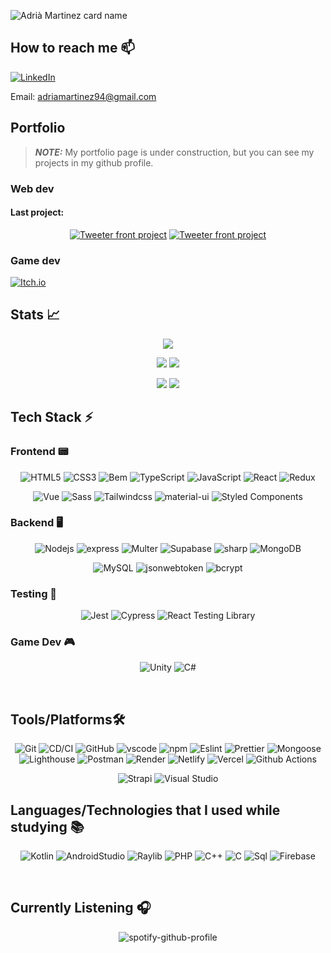 ![Adrià Martinez card name](https://cardivo.vercel.app/api?name=Adrià%20Martínez&description=Hi,%20i%27m%20a%20Full%20Stack%20and%20Game%20Developer,%20Nice%20to%20meet%20you%20%F0%9F%91%8B&image=https://cdn.dribbble.com/users/4048081/screenshots/12201146/media/393af3a5c5fdeabe338fbe745a198551.gif&backgroundColor=%23e9e9e9)

## How to reach me 📫

[![LinkedIn](https://img.shields.io/badge/LinkedIn-%230077B5.svg?style=for-the-badge&logo=linkedin&logoColor=white)](https://www.linkedin.com/in/adri%C3%A0-mart%C3%ADnez-garc%C3%ADa-719956158/)

Email: adriamartinez94@gmail.com

## Portfolio

> **_NOTE:_** My portfolio page is under construction, but you can see my projects in my github profile.

### Web dev

#### Last project:

<div align="center">

[![Tweeter front project](https://github-readme-stats.vercel.app/api/pin/?username=Jacky16&repo=Tweeter-Front)](https://github.com/Jacky16/Tweeter-Front)
[![Tweeter front project](https://github-readme-stats.vercel.app/api/pin/?username=Jacky16&repo=Tweeter-Back)](https://github.com/Jacky16/Tweeter-Back)

</div>

### Game dev

[![Itch.io](https://img.shields.io/badge/itch.io-%23FA5C5C.svg?style=for-the-badge&logo=itch.io&logoColor=white)](https://qimdev.itch.io/)

## Stats 📈

<div align="center">

![](http://github-profile-summary-cards.vercel.app/api/cards/profile-details?username=Jacky16&theme=monokai&count_private=true)

![](http://github-profile-summary-cards.vercel.app/api/cards/repos-per-language?username=Jacky16&theme=monokai)
![](http://github-profile-summary-cards.vercel.app/api/cards/most-commit-language?username=Jacky16&theme=monokai)

![](http://github-profile-summary-cards.vercel.app/api/cards/stats?username=Jacky16&theme=monokai)
![](http://github-profile-summary-cards.vercel.app/api/cards/productive-time?username=Jacky16&theme=monokai&utcOffset=8)

</div>

## Tech Stack ⚡

### Frontend 📟

<div align="center">

![HTML5](https://img.shields.io/badge/html5-%23E34F26.svg?style=for-the-badge&logo=html5&logoColor=white)
![CSS3](https://img.shields.io/badge/css3-%231572B6.svg?style=for-the-badge&logo=css3&logoColor=white)
![Bem](https://img.shields.io/badge/bem-%23DB7093.svg?style=for-the-badge&logo=bem&logoColor=white)
![TypeScript](https://img.shields.io/badge/typescript-%23007ACC.svg?style=for-the-badge&logo=typescript&logoColor=white)
![JavaScript](https://img.shields.io/badge/javascript-%23323330.svg?style=for-the-badge&logo=javascript&logoColor=%23F7DF1E)
![React](https://img.shields.io/badge/react-%2320232a.svg?style=for-the-badge&logo=react&logoColor=%2361DAFB)
![Redux](https://img.shields.io/badge/redux-%23593d88.svg?style=for-the-badge&logo=redux&logoColor=white)

![Vue](https://img.shields.io/badge/vue-%2320232a.svg?style=for-the-badge&logo=vue.js&logoColor=%234FC08D)
![Sass](https://img.shields.io/badge/sass-%23CC6699.svg?style=for-the-badge&logo=sass&logoColor=white)
![Tailwindcss](https://img.shields.io/badge/tailwindcss-%2338B2AC.svg?style=for-the-badge&logo=tailwind-css&logoColor=white)
![material-ui](https://img.shields.io/badge/material--ui-%230081CB.svg?style=for-the-badge&logo=material-ui&logoColor=white)
![Styled Components](https://img.shields.io/badge/styled--components-%23DB7093.svg?style=for-the-badge&logo=styled-components&logoColor=white)

</div>

### Backend 🖥️

<div align="center">

![Nodejs](https://img.shields.io/badge/nodejs-%23339933.svg?style=for-the-badge&logo=node.js&logoColor=white)
![express](https://img.shields.io/badge/express-%23404d59.svg?style=for-the-badge)
![Multer](https://img.shields.io/badge/multer-%23404d59.svg?style=for-the-badge)
![Supabase](https://img.shields.io/badge/supabase-%2347A248.svg?style=for-the-badge&logo=supabase&logoColor=white)
![sharp](https://img.shields.io/badge/sharp-%23404d59.svg?style=for-the-badge)
![MongoDB](https://img.shields.io/badge/mongodb-%2347A248.svg?style=for-the-badge&logo=mongodb&logoColor=white)

![MySQL](https://img.shields.io/badge/mysql-%2300f.svg?style=for-the-badge&logo=mysql&logoColor=white)
![jsonwebtoken](https://img.shields.io/badge/jsonwebtoken-%23404d59.svg?style=for-the-badge)
![bcrypt](https://img.shields.io/badge/bcrypt-%23404d59.svg?style=for-the-badge)

</div>

### Testing 🧪

<div align="center">

![Jest](https://img.shields.io/badge/jest-%23C21325.svg?style=for-the-badge&logo=jest&logoColor=white)
![Cypress](https://img.shields.io/badge/cypress-%23000.svg?style=for-the-badge&logo=cypress&logoColor=white)
![React Testing Library](https://img.shields.io/badge/react--testing--library-%23E33332.svg?style=for-the-badge&logo=testing-library&logoColor=white)

</div>

### Game Dev 🎮

<div align="center">

![Unity](https://img.shields.io/badge/unity-%23000000.svg?style=for-the-badge&logo=unity&logoColor=white)
![C#](https://img.shields.io/badge/c%23-%23239120.svg?style=for-the-badge&logo=c-sharp&logoColor=white)

</div>
<br>

## Tools/Platforms🛠️

<div align="center">

![Git](https://img.shields.io/badge/git-%23F05033.svg?style=for-the-badge&logo=git&logoColor=white)
![CD/CI](https://img.shields.io/badge/cd--ci-%2302569B.svg?style=for-the-badge&logo=gitlab&logoColor=white)
![GitHub](https://img.shields.io/badge/github-%23121011.svg?style=for-the-badge&logo=github&logoColor=white)
![vscode](https://img.shields.io/badge/vscode-%23007ACC.svg?style=for-the-badge&logo=visual-studio-code&logoColor=white)
![npm](https://img.shields.io/badge/npm-CB3837?style=for-the-badge&logo=npm&logoColor=white)
![Eslint](https://img.shields.io/badge/eslint-%234B32C3.svg?style=for-the-badge&logo=eslint&logoColor=white)
![Prettier](https://img.shields.io/badge/prettier-%23F7B93E.svg?style=for-the-badge&logo=prettier&logoColor=white)
![Mongoose](https://img.shields.io/badge/mongoose-%23404d59.svg?style=for-the-badge)
![Lighthouse](https://img.shields.io/badge/lighthouse-%23F7B93E.svg?style=for-the-badge&logo=lighthouse&logoColor=white)
![Postman](https://img.shields.io/badge/postman-%23FF6C37.svg?style=for-the-badge&logo=postman&logoColor=white)
![Render](https://img.shields.io/badge/render-%23000000.svg?style=for-the-badge&logo=render&logoColor=white)
![Netlify](https://img.shields.io/badge/netlify-%2300C7B7.svg?style=for-the-badge&logo=netlify&logoColor=white)
![Vercel](https://img.shields.io/badge/vercel-%23000000.svg?style=for-the-badge&logo=vercel&logoColor=white)
![Github Actions](https://img.shields.io/badge/github--actions-%232671E5.svg?style=for-the-badge&logo=github-actions&logoColor=white)

![Strapi](https://img.shields.io/badge/strapi-%232E7EEA.svg?style=for-the-badge&logo=strapi&logo)
![Visual Studio](https://img.shields.io/badge/visual%20studio-%235C2D91.svg?style=for-the-badge&logo=visual-studio&logoColor=white)

</div>

## Languages/Technologies that I used while studying 📚

<div align="center">

![Kotlin](https://img.shields.io/badge/kotlin-%230095D5.svg?style=for-the-badge&logo=kotlin&logoColor=white)
![AndroidStudio](https://img.shields.io/badge/androidstudio-%233DDC84.svg?style=for-the-badge&logo=android-studio&logoColor=white)
![Raylib](https://img.shields.io/badge/raylib-%23000000.svg?style=for-the-badge&logo=raylib&logoColor=white)
![PHP](https://img.shields.io/badge/php-%23777BB4.svg?style=for-the-badge&logo=php&logoColor=white)
![C++](https://img.shields.io/badge/c++-%2300599C.svg?style=for-the-badge&logo=c%2B%2B&logoColor=white)
![C](https://img.shields.io/badge/c-%2300599C.svg?style=for-the-badge&logo=c&logoColor=white)
![Sql](https://img.shields.io/badge/sql-%2300f.svg?style=for-the-badge&logo=mysql&logoColor=white)
![Firebase](https://img.shields.io/badge/firebase-%23039BE5.svg?style=for-the-badge&logo=firebase)

</div>

<br>

## Currently Listening 🎧

<div align="center">

![spotify-github-profile](https://spotify-github-profile.vercel.app/api/view?uid=adolfo007xd&cover_image=true&theme=default&show_offline=false&background_color=121212)

</div>
